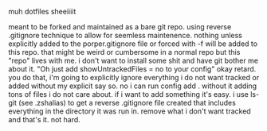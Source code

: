 muh dotfiles sheeiiiit

meant to be forked and maintained as a bare git repo.
using reverse .gitignore technique to allow for seemless maintenence.
nothing unless explicitly added to the porper.gitignore file or forced
with -f will be added to this repo. that might be weird or cumbersome in
a normal repo but this "repo" lives with me. i don't want to install
some shit and have git bother me about it.
"Oh just add showUntrackedFiles = no to your config"
okay retard. you do that, i'm going to explicitly ignore everything i
do not want tracked or added without my explicit say so.
no i can run config add . without it adding tons of files i do not care
about. if i want to add something it's easy. i use ls-git (see .zshalias)
to get a reverse .gitignore file created that includes everything in the
directory it was run in. remove what i don't want tracked and that's it.
not hard.
